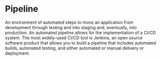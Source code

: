 # Pipeline

An environment of automated steps to move an application from development through testing and into staging and, eventually, into production. An automated pipeline allows for the implementation of a CI/CD system. The most widely-used CI/CD tool is Jenkins, an open source software product that allows you to build a pipeline that includes automated builds, automated testing, and either automated or manual delivery or deployment.
